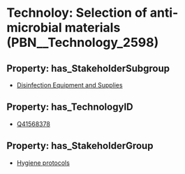 # Technoloy: __Selection of anti-microbial materials__ (PBN__Technology_2598)

## Property: has_StakeholderSubgroup

* [Disinfection Equipment and Supplies](PBN__TechSubgroup_87)

## Property: has_TechnologyID

* [Q41568378](Q41568378)

## Property: has_StakeholderGroup

* [Hygiene protocols](PBN__TechGroup_9)

